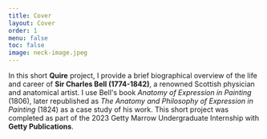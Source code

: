 ```yaml
---
title: Cover
layout: Cover
order: 1
menu: false
toc: false
image: neck-image.jpeg
---
```


In this short **Quire** project, I provide a brief biographical overview of the life and career of **Sir Charles Bell (1774-1842)**, a renowned Scottish physician and anatomical artist. I use Bell's book *Anatomy of Expression in Painting* (1806), later republished as *The Anatomy and Philosophy of Expression in Painting* (1824) as a case study of his work. This short project was completed as part of the 2023 Getty Marrow Undergraduate Internship with **Getty Publications**.
